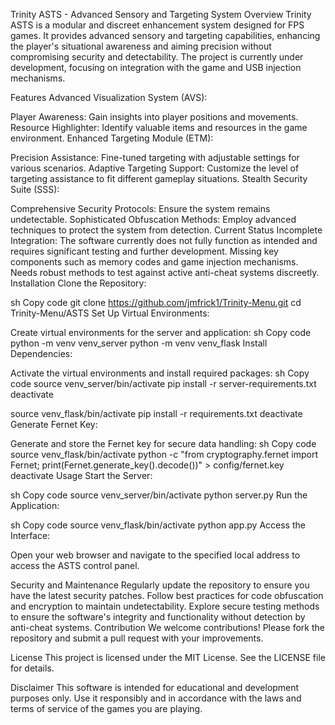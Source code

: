 Trinity ASTS - Advanced Sensory and Targeting System
Overview
Trinity ASTS is a modular and discreet enhancement system designed for FPS games. It provides advanced sensory and targeting capabilities, enhancing the player's situational awareness and aiming precision without compromising security and detectability. The project is currently under development, focusing on integration with the game and USB injection mechanisms.

Features
Advanced Visualization System (AVS):

Player Awareness: Gain insights into player positions and movements.
Resource Highlighter: Identify valuable items and resources in the game environment.
Enhanced Targeting Module (ETM):

Precision Assistance: Fine-tuned targeting with adjustable settings for various scenarios.
Adaptive Targeting Support: Customize the level of targeting assistance to fit different gameplay situations.
Stealth Security Suite (SSS):

Comprehensive Security Protocols: Ensure the system remains undetectable.
Sophisticated Obfuscation Methods: Employ advanced techniques to protect the system from detection.
Current Status
Incomplete Integration:
The software currently does not fully function as intended and requires significant testing and further development.
Missing key components such as memory codes and game injection mechanisms.
Needs robust methods to test against active anti-cheat systems discreetly.
Installation
Clone the Repository:

sh
Copy code
git clone https://github.com/jmfrick1/Trinity-Menu.git
cd Trinity-Menu/ASTS
Set Up Virtual Environments:

Create virtual environments for the server and application:
sh
Copy code
python -m venv venv_server
python -m venv venv_flask
Install Dependencies:

Activate the virtual environments and install required packages:
sh
Copy code
source venv_server/bin/activate
pip install -r server-requirements.txt
deactivate

source venv_flask/bin/activate
pip install -r requirements.txt
deactivate
Generate Fernet Key:

Generate and store the Fernet key for secure data handling:
sh
Copy code
source venv_flask/bin/activate
python -c "from cryptography.fernet import Fernet; print(Fernet.generate_key().decode())" > config/fernet.key
deactivate
Usage
Start the Server:

sh
Copy code
source venv_server/bin/activate
python server.py
Run the Application:

sh
Copy code
source venv_flask/bin/activate
python app.py
Access the Interface:

Open your web browser and navigate to the specified local address to access the ASTS control panel.








Security and Maintenance
Regularly update the repository to ensure you have the latest security patches.
Follow best practices for code obfuscation and encryption to maintain undetectability.
Explore secure testing methods to ensure the software's integrity and functionality without detection by anti-cheat systems.
Contribution
We welcome contributions! Please fork the repository and submit a pull request with your improvements.

License
This project is licensed under the MIT License. See the LICENSE file for details.

Disclaimer
This software is intended for educational and development purposes only. Use it responsibly and in accordance with the laws and terms of service of the games you are playing.






